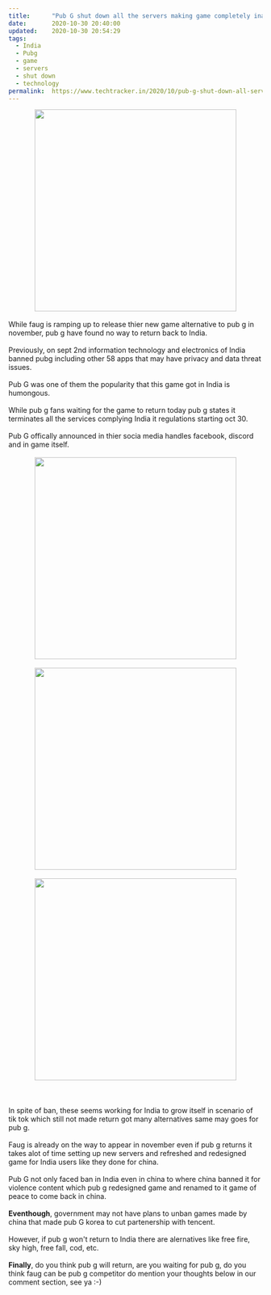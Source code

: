 ```yaml
---
title:		"Pub G shut down all the servers making game completely inaccessible in India !"
date:		2020-10-30 20:40:00
updated:	2020-10-30 20:54:29
tags: 
  - India
  - Pubg
  - game
  - servers
  - shut down
  - technology	
permalink:	https://www.techtracker.in/2020/10/pub-g-shut-down-all-servers-making-game.html
---
```


<div><div class="separator" style="clear: both; text-align: center;">
  <a href="https://lh3.googleusercontent.com/-kfjw3zLVoqs/X5ws-iGVtiI/AAAAAAAACBc/NLU_5fa0l0o2P4_PCevoJLUsZ0FzbY9dQCLcBGAsYHQ/s1600/1604070645510245-0.png" imageanchor="1" style="margin-left: 1em; margin-right: 1em;">
    <img border="0" src="https://lh3.googleusercontent.com/-kfjw3zLVoqs/X5ws-iGVtiI/AAAAAAAACBc/NLU_5fa0l0o2P4_PCevoJLUsZ0FzbY9dQCLcBGAsYHQ/s1600/1604070645510245-0.png" width="400">
  </a>
</div></div><div><br></div>While faug is ramping up to release thier new game alternative to pub g in november, pub g have found no way to return back to India.<div><br></div><div>Previously, on sept 2nd information technology and electronics of India banned pubg including other 58 apps that may have privacy and data threat issues.</div><div><br></div><div>Pub G was one of them the popularity that this game got in India is humongous.</div><div><br></div><div>While pub g fans waiting for the game to return today pub g states it terminates all the services complying India it regulations starting oct 30.</div><div><br></div><div>Pub G offically announced in thier socia media handles facebook, discord and in game itself.</div><div><br></div><div><div class="separator" style="clear: both; text-align: center;">
  <a href="https://lh3.googleusercontent.com/-iV3OZEF5Djc/X5wwGhCOdDI/AAAAAAAACBw/bfhn267dA4c5QzBYjd7vQYm1td1Aw-GDwCLcBGAsYHQ/s1600/1604071446828072-0.png" imageanchor="1" style="margin-left: 1em; margin-right: 1em;">
    <img border="0" src="https://lh3.googleusercontent.com/-iV3OZEF5Djc/X5wwGhCOdDI/AAAAAAAACBw/bfhn267dA4c5QzBYjd7vQYm1td1Aw-GDwCLcBGAsYHQ/s1600/1604071446828072-0.png" width="400">
  </a>
</div><br></div><div><div class="separator" style="clear: both; text-align: center;">
  <a href="https://lh3.googleusercontent.com/-uZbVSKLfZMQ/X5wwF7CtlJI/AAAAAAAACBs/izbsF71zDrEytL2DA-c8eLUOeUS4P0iHwCLcBGAsYHQ/s1600/1604071443373386-1.png" imageanchor="1" style="margin-left: 1em; margin-right: 1em;">
    <img border="0" src="https://lh3.googleusercontent.com/-uZbVSKLfZMQ/X5wwF7CtlJI/AAAAAAAACBs/izbsF71zDrEytL2DA-c8eLUOeUS4P0iHwCLcBGAsYHQ/s1600/1604071443373386-1.png" width="400">
  </a>
</div><br></div><div><div class="separator" style="clear: both; text-align: center;">
  <a href="https://lh3.googleusercontent.com/-3uUt9-RzUC0/X5wwFBP5iUI/AAAAAAAACBo/AhLRyVrd6sQHJNU-bTCUcjDzq_Br-irZACLcBGAsYHQ/s1600/1604071439920996-2.png" imageanchor="1" style="margin-left: 1em; margin-right: 1em;">
    <img border="0" src="https://lh3.googleusercontent.com/-3uUt9-RzUC0/X5wwFBP5iUI/AAAAAAAACBo/AhLRyVrd6sQHJNU-bTCUcjDzq_Br-irZACLcBGAsYHQ/s1600/1604071439920996-2.png" width="400">
  </a>
</div>&nbsp; &nbsp; &nbsp; &nbsp; &nbsp; &nbsp; &nbsp; &nbsp; &nbsp; &nbsp; &nbsp; &nbsp; &nbsp;&nbsp;</div><div><br></div><div><br></div><div>In spite of ban, these seems working for India to grow itself in scenario of tik tok which still not made return got many alternatives same may goes for pub g.</div><div><br></div><div>Faug is already on the way to appear in november even if pub g returns it takes alot of time setting up new servers and refreshed and redesigned game for India users like they done for china.</div><div><br></div><div>Pub G not only faced ban in India even in china to where china banned it for violence content which pub g redesigned game and renamed to it game of peace to come back in china.</div><div><br></div><div><b>Eventhough</b>, government may not have plans to unban games made by china that made pub G korea to cut partenership with tencent.</div><div><br></div><div>However, if pub g won't return to India there are alernatives like free fire, sky high, free fall, cod, etc.</div><div><br></div><div><b>Finally</b>, do you think pub g will return, are you waiting for pub g, do you think faug can be pub g competitor do mention your thoughts below in our comment section, see ya :-)</div><div><br></div><div><br></div>
<!-- no comments on this post -->